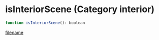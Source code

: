 # isInteriorScene (Category interior)

```js
function isInteriorScene(): boolean
```

[filename](isInteriorScene_m.md ':include')
